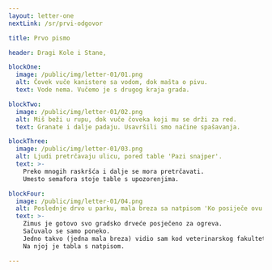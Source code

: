 ```yaml
---
layout: letter-one
nextLink: /sr/prvi-odgovor

title: Prvo pismo

header: Dragi Kole i Stane,

blockOne:
  image: /public/img/letter-01/01.png
  alt: Čovek vuče kanistere sa vodom, dok mašta o pivu.
  text: Vode nema. Vučemo je s drugog kraja grada.

blockTwo:
  image: /public/img/letter-01/02.png
  alt: Miš beži u rupu, dok vuče čoveka koji mu se drži za red.
  text: Granate i dalje padaju. Usavršili smo načine spašavanja.

blockThree:
  image: /public/img/letter-01/03.png
  alt: Ljudi pretrčavaju ulicu, pored table 'Pazi snajper'.
  text: >-
    Preko mnogih raskršća i dalje se mora pretrčavati.
    Umesto semafora stoje table s upozorenjima.

blockFour:
  image: /public/img/letter-01/04.png
  alt: Poslednje drvo u parku, mala breza sa natpisom 'Ko posiječe ovu brezu biće mu poslednja'.
  text: >-
    Zimus je gotovo svo gradsko drveće posječeno za ogreva.
    Sačuvalo se samo poneko.
    Jedno takvo (jedna mala breza) vidio sam kod veterinarskog fakulteta.
    Na njoj je tabla s natpisom.

---
```


